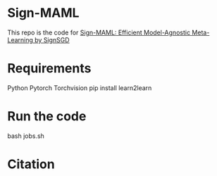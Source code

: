 # Sign-MAML
This repo is the code for [Sign-MAML: Efficient Model-Agnostic Meta-Learning by SignSGD](https://arxiv.org/abs/2109.07497)

# Requirements
Python
Pytorch
Torchvision
pip install learn2learn

# Run the code
bash jobs.sh

# Citation
